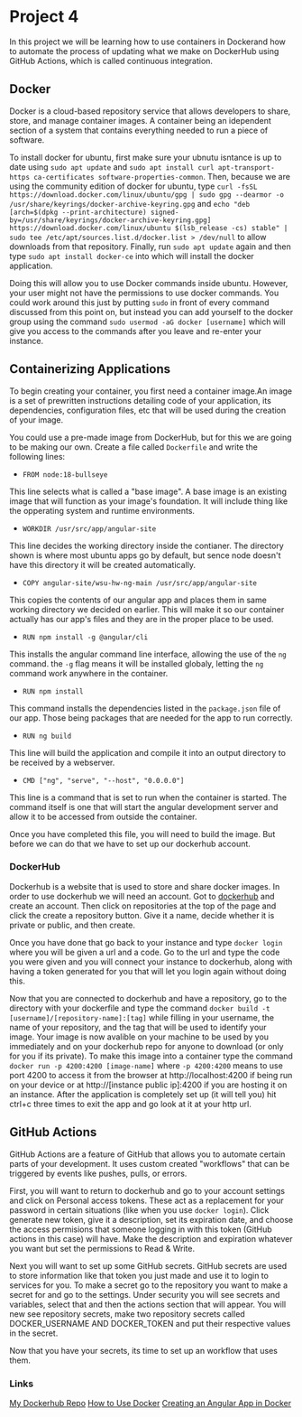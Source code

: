 # Project 4

In this project we will be learning how to use containers in Dockerand how to automate the process of updating what we make on DockerHub using GitHub Actions, which is called continuous integration.

## Docker

Docker is a cloud-based repository service that allows developers to share, store, and manage container images. A container being an idependent section of a system that contains everything needed to run a piece of software.

To install docker for ubuntu, first make sure your ubnutu isntance is up to date using `sudo apt update` and `sudo apt install curl apt-transport-https ca-certificates software-properties-common`. Then, because we are using the community edition of docker for ubuntu, type `curl -fsSL https://download.docker.com/linux/ubuntu/gpg | sudo gpg --dearmor -o /usr/share/keyrings/docker-archive-keyring.gpg` and `echo "deb [arch=$(dpkg --print-architecture) signed-by=/usr/share/keyrings/docker-archive-keyring.gpg] https://download.docker.com/linux/ubuntu $(lsb_release -cs) stable" | sudo tee /etc/apt/sources.list.d/docker.list > /dev/null` to allow downloads from that repository. Finally, run `sudo apt update` again and then type `sudo apt install docker-ce` into which will install the docker application.

Doing this will allow you to use Docker commands inside ubuntu. However, your user might not have the permissions to use docker commands. You could work around this just by putting `sudo` in front of every command discussed from this point on, but instead you can add yourself to the docker group using the command `sudo usermod -aG docker [username]` which will give you access to the commands after you leave and re-enter your instance.

## Containerizing Applications

To begin creating your container, you first need a container image.An image is a set of prewritten instructions detailing code of your application, its dependencies, configuration files, etc that will be used during the creation of your image.

You could use a pre-made image from DockerHub, but for this we are going to be making our own. Create a file called `Dockerfile` and write the following lines:

- `FROM node:18-bullseye`

This line selects what is called a "base image". A base image is an existing image that will function as your image's foundation. It will include thing like the opperating system and runtime environments.

- `WORKDIR /usr/src/app/angular-site`

This line decides the working directory inside the contianer. The directory shown is where most ubuntu apps go by default, but sence node doesn't have this directory it will be created automatically.

- `COPY angular-site/wsu-hw-ng-main /usr/src/app/angular-site`

This copies the contents of our angular app and places them in same working directory we decided on earlier. This will make it so our container actually has our app's files and they are in the proper place to be used.

- `RUN npm install -g @angular/cli `

This installs the angular command line interface, allowing the use of the `ng` command. the `-g` flag means it will be installed globaly, letting the `ng` command work anywhere in the container.

- `RUN npm install `

This command installs the dependencies listed in the `package.json` file of our app. Those being packages that are needed for the app to run correctly.

- `RUN ng build`

This line will build the application and compile it into an output directory to be received by a webserver.

- `CMD ["ng", "serve", "--host", "0.0.0.0"]`

This line is a command that is set to run when the container is started. The command itself is one that will start the angular development server and allow it to be accessed from outside the container.

Once you have completed this file, you will need to build the image. But before we can do that we have to set up our dockerhub account.

### DockerHub

Dockerhub is a website that is used to store and share docker images. In order to use dockerhub we will need an account. Got to [dockerhub](https://hub.docker.com/explore) and create an account. Then click on repositories at the top of the page and click the create a repository button. Give it a name, decide whether it is private or public, and then create.

Once you have done that go back to your instance and type `docker login` where you will be given a url and a code. Go to the url and type the code you were given and you will connect your instance to dockerhub, along with having a token generated for you that will let you login again without doing this.

Now that you are connected to dockerhub and have a repository, go to the directory with your dockerfile and type the command `docker build -t [username]/[repository-name]:[tag]` while filling in your username, the name of your repository, and the tag that will be used to identify your image. Your image is now avalible on your machine to be used by you immediately and on your dockerhub repo for anyone to download (or only for you if its private). To make this image into a container type the command `docker run -p 4200:4200 [image-name]` where `-p 4200:4200` means to use port 4200 to access it from the browser at http://localhost:4200 if being run on your device or at http://[instance public ip]:4200 if you are hosting it on an instance. After the application is completely set up (it will tell you) hit ctrl+c three times to exit the app and go look at it at your http url.

## GitHub Actions

GitHub Actions are a feature of GitHub that allows you to automate certain parts of your development. It uses custom created "workflows" that can be triggered by events like pushes, pulls, or errors.

First, you will want to return to dockerhub and go to your account settings and click on Personal access tokens. These act as a replacement for your password in certain situations (like when you use `docker login`). Click generate new token, give it a description, set its expiration date, and choose the access permisions that someone logging in with this token (GitHub actions in this case) will have. Make the description and expiration whatever you want but set the permissions to Read & Write.

Next you will want to set up some GitHub secrets. GitHub secrets are used to store information like that token you just made and use it to login to services for you. To make a secret go to the repository you want to make a secret for and go to the settings. Under security you will see secrets and variables, select that and then the actions section that will appear. You will new see repository secrets, make two repository secrets called DOCKER_USERNAME AND DOCKER_TOKEN and put their respective values in the secret.

Now that you have your secrets, its time to set up an workflow that uses them.

### Links

[My Dockerhub Repo](https://hub.docker.com/r/recycleddirt/francis-ceg3120)
[How to Use Docker](https://www.cherryservers.com/blog/install-docker-ubuntu)
[Creating an Angular App in Docker](https://dev.to/rodrigokamada/creating-and-running-an-angular-application-in-a-docker-container-40mk)
